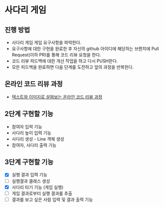 # 사다리 게임
## 진행 방법
* 사다리 게임 게임 요구사항을 파악한다.
* 요구사항에 대한 구현을 완료한 후 자신의 github 아이디에 해당하는 브랜치에 Pull Request(이하 PR)를 통해 코드 리뷰 요청을 한다.
* 코드 리뷰 피드백에 대한 개선 작업을 하고 다시 PUSH한다.
* 모든 피드백을 완료하면 다음 단계를 도전하고 앞의 과정을 반복한다.

## 온라인 코드 리뷰 과정
* [텍스트와 이미지로 살펴보는 온라인 코드 리뷰 과정](https://github.com/nextstep-step/nextstep-docs/tree/master/codereview)

## 2단계 구현할 기능
* 참여자 입력 기능
* 사다리 높이 입력 기능
* 사다리 생성 - Line 객체 생성
* 참여자, 사다리 출력 기능

## 3단계 구현할 기능
- [x] 실행 결과 입력 기능
- [ ] 실행결과 클래스 생성
- [x] 사다리 타기 기능 (게임 실행)
- [ ] 게임 결과로부터 실행 결과를 추출
- [ ] 결과를 보고 싶은 사람 입력 및 결과 출력 기능
